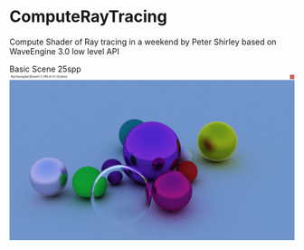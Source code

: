 # ComputeRayTracing
Compute Shader of Ray tracing in a weekend by Peter Shirley based on WaveEngine 3.0 low level API

Basic Scene 25spp
![alt BasicScene](https://github.com/jcant0n/ComputeRayTracing/blob/master/Capture.JPG)

